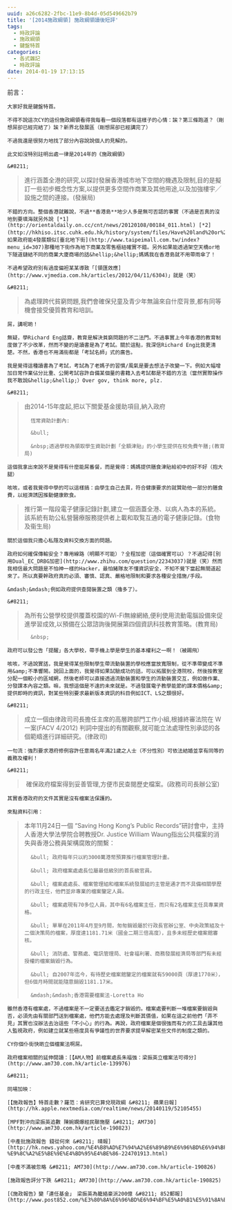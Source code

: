 ```yaml
---
uuid: a26c6282-2fbc-11e9-8b4d-05d549662b79
title: '[2014施政綱領] 施政綱領讀後短評'
tags:
  - 時政評論
  - 施政綱領
  - 鍵盤特首
categories:
  - 各式雜記
  - 時政評論
date: 2014-01-19 17:13:15
---
```


前言：

	大家好我是鍵盤特首。

	不得不說這次CY的這份施政綱領看得我每看一個段落都有這樣子的心情：誒？第三條跑道？（剛想屌卻已經完結了）誒？新界北發展區（剛想屌卻已經講完了）

	不過我還是很努力地找了部分內容說說個人的見解的。

	此文如沒特別註明出處一律是2014年的《施政綱領》

	&#8211;

> 進行涵蓋全港的研究,以探討發展香港城市地下空間的機遇及限制,目的是擬訂一些初步概念性方案,以提供更多空間作商業及其他用途,以及加強樓宇╱設施之間的連接。(發展局)

	不錯的方向。整個香港就難說，不過**香港島**地少人多是無可否認的事實（不過是否真的沒地到要填海就另外說 [*1](http://orientaldaily.on.cc/cnt/news/20120108/00184_011.html) [*2](http://hkhiso.itsc.cuhk.edu.hk/history/system/files/Have%20land%20or%20not.pdf)）。如果政府能4發展類似[臺北地下街](http://www.taipeimall.com.tw/index?menu_id=307)那種地下街作為地下商業及零售樞紐確實不錯。另外如果能透過架空天橋or地下隧道鏈結不同的商業大廈商場的話&hellip;&hellip;媽媽我在香港島就不用帶雨傘了！

	不過希望政府別有過度偏袒某某導致「[領匯效應](http://www.vjmedia.com.hk/articles/2012/04/11/6304)」就是（笑）

	&#8211;

> 為處理跨代貧窮問題,我們會確保兒童及青少年無論來自什麼背景,都有同等機會接受優質教育和培訓。

	屌，講呢啲！

	無疑，學Richard Eng話齋，教育是解決貧窮問題的不二法門。不過事實上今年香港的教育制度做了不少改革，然而不變的是讀書是為了考試。關於這點，我深信Richard Eng比我更清楚。不然，香港也不用滿街都是「考試名師」式的廣告。

	我是覺得這種讀書為了考試，考試為了老媽子的習慣/風氣是要去想法子改變一下。例如大幅增加日常作業佔分比重、公開考試容許自備某個量的書籍入去考試都是不錯的方法（當然實際操作我不敢說&hellip;&hellip;）Over gov, think more, plz.

	&#8211;

> 由2014-15年度起,把以下關愛基金援助項目,納入政府
>
> 		恆常資助計劃內:
>
> 		&bull;
>
> 		&nbsp;透過學校為領取學生資助計劃「全額津貼」的小學生提供在校免費午膳;(教育局)

	這個我拿出來說不是覺得有什麼能屌番餐，而是覺得：媽媽提供膳食津貼給初中的好不好（抱大腿）

	咳咳，或者我覺得中學的可以這樣搞：由學生自己去買，符合健康要求的就贊助他一部分的膳食費，以經濟誘因推動健康飲食。

> 推行第一階段電子健康記錄計劃,建立一個涵蓋全港、以病人為本的系統。該系統有助公私營醫療服務提供者上載和取覧互通的電子健康記錄。(食物及衞生局)

	關於這個我只擔心私隱及資料交換方面的問題。

	政府如何確保傳輸安全？專用線路（明顯不可能）？全程加密（這個確實可以）？不過記得[別用Dual_EC_DRBG加密](http://www.zhihu.com/question/22343037)就是（笑）然而我相信最大問題是不怕神一樣的Hacker，最怕豬隊友不懂資訊安全，不知不覺下當起無間道起來了。所以真要幹政府真的必須、審慎、認真、嚴格地限制和要求各種安全措施/手段。

	&mdash;&mdash;例如政府提供查閱裝置之類（擼多了）。

	&#8211;

> 為所有公營學校提供覆蓋校園的Wi-Fi無線網絡,便利使用流動電腦設備來促進學習成效,以預備在公眾諮詢後開展第四個資訊科技教育策略。(教育局)
>
> 		&nbsp;

	政府可以發公告「提醒」各大學校，帶手機上學是學生的基本權利之一啊！（被踢飛）

	咳咳，不過說實話，我是覺得某些限制學生帶流動裝置的學校應當放寬限制，從不準帶變成不準用&amp;不準響鬧。說回上面的，我覺得如果試驗成功的話，可以拓展到全港院校，然後按教室分配一個較小的區域網，然後老師可以直接透過流動裝置和學生的流動裝置交互，例如做作業、分發課本內容之類。嘛，我想這個是不遠的未來就是。不過發展電子教學能節約課本價格&amp;提供即時的資訊，對某些特別要求最新版本資訊的科目例如ICT、LS之類很好。

	&#8211;

> 成立一個由律政司司長擔任主席的高層跨部門工作小組,根據終審法院在 W一案(FACV 4/2012) 判詞中提出的有關觀察,就可能立法處理性別承認的各個範疇進行詳細研究。(律政司)

	一句流：強烈要求港府修例容許任意兩名年滿21歲之人士（不分性別）可依法結婚並享有同等的義務及權利！

	&#8211;

> &nbsp;確保政府檔案得到妥善管理,方便市民查閱歷史檔案。(政務司司長辦公室)

	其實香港政府的文件其實是沒有檔案法保護的。

	來點資料引用：

> 本年11月24日一個 &ldquo;Saving Hong Kong&rsquo;s Public Records&rdquo;研討會中，主持人香港大學法學院合聘教授Dr. Justice William Waung指出公共檔案的消失與香港公務員架構腐敗的關繫：
>
> 		&bull; 政府每年只以約3000萬港幣預算推行檔案管理計畫。
>
> 		&bull; 政府檔案處處長位屬最低級別的首長級官員。
>
> 		&bull; 檔案處處長、檔案管理組和檔案系統發展組的主管是通才而不具備相關學歷的行政主任，他們並非專業的檔案鑒定人員。
>
> 		&bull; 檔案處現有70多位人員，其中有6名檔案主任，而只有2名檔案主任具專業資格。
>
> 		&bull; 單單在2011年4月至9月間，匆匆銷毀屬於行政長官辦公室、中央政策組及十二個決策局的檔案，厚度達1181.71米（國金二期三倍高度），且多未經歷史檔案館審核。
>
> 		&bull; 消防處、警務處、電訊管理局、社會福利署、商務發展經濟局等部門有未經授權的檔案銷毀行為。
>
> 		&bull; 自2007年迄今，有待歷史檔案館鑒定的檔案就有59000頁（厚達1770米），但6個月時間就能隨意銷毀1181.17米。
>
> 		&mdash;&mdash;香港需要檔案法-Loretta Ho

	雖然香港有檔案處，不過檔案是不一定要送去鑑定才銷毀的。檔案處要判斷一堆檔案要銷毀與否，必須先由有關部門送到檔案處，他們方能去處理及判斷其價值，如果在這之前他們「弄不見」其實也沒辦法去治這些「不小心」的行為。再說，政府檔案是個很強而有力的工具去讓其他人監視政府，例如建立就某些極度具有爭議性的世界要求提早解密某些文件的制度之類的。

	CY你個仆街快啲立個檔案法啊屌。

	政府檔案相關的延伸閱讀：[【AM人物】前檔案處長朱福強：梁振英立檔案法可得分](http://www.am730.com.hk/article-139976)

	&#8211;

	同場加映：

	[【施政報告】特首走數？羅范：肯研究已算兌現政綱 &#8211; 蘋果日報](http://hk.apple.nextmedia.com/realtime/news/20140119/52105455)

	[MPF對沖向梁振英追數 陳婉嫻爆經民聯施壓 &#8211; AM730](http://www.am730.com.hk/article-190823)

	[中產批施政報告 錢從何來 &#8211; 晴報](http://hk.news.yahoo.com/%E4%B8%AD%E7%94%A2%E6%89%B9%E6%96%BD%E6%94%BF%E5%A0%B1%E5%91%8A-%E9%8C%A2%E5%BE%9E%E4%BD%95%E4%BE%86-224701913.html)

	[中產不滿被忽略 &#8211; AM730](http://www.am730.com.hk/article-190826)

	[施政報告評分下跌 &#8211; AM730](http://www.am730.com.hk/article-190825)

	[《施政報告》變「連任基金」　梁振英為籠絡豪派200億 &#8211; 852郵報](http://www.post852.com/%E3%80%8A%E6%96%BD%E6%94%BF%E5%A0%B1%E5%91%8A%E3%80%8B%E8%AE%8A%E3%80%8C%E9%80%A3%E4%BB%BB%E5%9F%BA%E9%87%91%E3%80%8D%E3%80%80%E6%A2%81%E6%8C%AF%E8%8B%B1%E7%82%BA%E7%B1%A0%E7%B5%A1%E8%B1%AA%E6%B4%BE20/)
